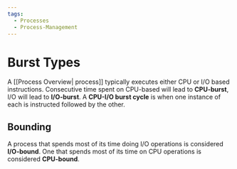 ```yaml
---
tags:
  - Processes
  - Process-Management
---
```

# Burst Types
A [[Process Overview| process]] typically executes either CPU or I/O based instructions. Consecutive time spent on CPU-based will lead to **CPU-burst**, I/O will lead to **I/O-burst**. A **CPU-I/O burst cycle** is when one instance of each is instructed followed by the other.
## Bounding
A process that spends most of its time doing I/O operations is considered **I/O-bound**. One that spends most of its time on CPU operations is considered **CPU-bound**.  